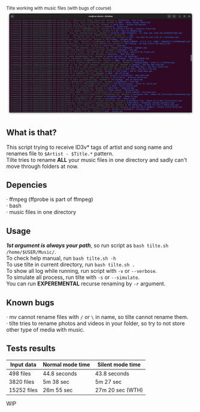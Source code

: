 <sub>Tilte working with music files (with bugs of course)</sub>
![Then the music beat up](https://github.com/Russanandres/tilte/blob/d5e17030529a01cc31d00a940d46af99bd624e3d/image.png)

## What is that?
This script trying to receive ID3v* tags of artist and song name and renames file to `$Artist - $Title.*`  pattern.  
Tilte tries to rename **ALL** your music files in one directory and sadly can't move through folders at now.

## Depencies
· ffmpeg (ffprobe is part of ffmpeg)  
· bash  
· music files in one directory  

## Usage
***1st argument is always your path***, so run script as `bash tilte.sh /home/$USER/Music/`.  
To check help manual, run `bash tilte.sh -h`  
To use tilte in current directory, run `bash tilte.sh .`  
To show all log while running, run script with `-v` or `--verbose`.  
To simulate all process, run tilte with `-s` or `--simulate`.  
You can run **EXPEREMENTAL** recurse renaming by `-r` argument.

## Known bugs
· mv cannot rename files with `/` or `\` in name, so tilte cannot rename them.  
· tilte tries to rename photos and videos in your folder, so try to not store other type of media with music.

## Tests results
| Input data  | Normal mode time | Silent mode time |
| ----------- | ---------------- | ---------------- |
| 498 files   | 44.8 seconds     | 43.8 seconds     |
| 3820 files  | 5m 38 sec        | 5m 27 sec        |
| 15252 files | 26m 55 sec       | 27m 20 sec (WTH) |
 

WIP
